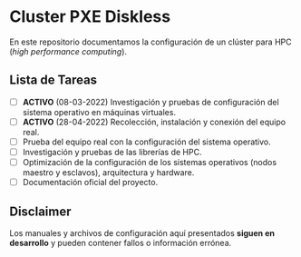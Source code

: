 # Cluster PXE Diskless

En este repositorio documentamos la configuración de un clúster para HPC (*high performance computing*).

## Lista de Tareas

- [ ] **ACTIVO** (08-03-2022) Investigación y pruebas de configuración del sistema operativo en máquinas virtuales.
- [ ] **ACTIVO** (28-04-2022) Recolección, instalación y conexión del equipo real.
- [ ] Prueba del equipo real con la configuración del sistema operativo.
- [ ] Investigación y pruebas de las librerías de HPC.
- [ ] Optimización de la configuración de los sistemas operativos (nodos maestro y esclavos), arquitectura y hardware.
- [ ] Documentación oficial del proyecto.

## Disclaimer

Los manuales y archivos de configuración aquí presentados **siguen en desarrollo** y pueden contener fallos o información errónea.
